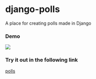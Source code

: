 # django-polls
A place for creating polls made in Django


### Demo 
![](https://github.com/raajtilaksarma/django-polls/blob/master/gif/demo.gif)

### Try it out in the following link
[polls](http://raaj.pythonanywhere.com/)

